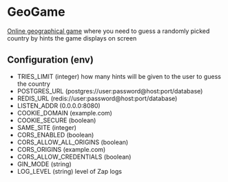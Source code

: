 # GeoGame
[Online geographical game](http://stashtruck.online/) where you need to guess a randomly picked country by hints the game displays on screen

## Configuration (env)
- TRIES_LIMIT (integer) how many hints will be given to the user to guess the country
- POSTGRES_URL (postgres://user:password@host:port/database)
- REDIS_URL (redis://user:password@host:port/database)
- LISTEN_ADDR (0.0.0.0:8080)
- COOKIE_DOMAIN (example.com)
- COOKIE_SECURE (boolean)
- SAME_SITE (integer)
- CORS_ENABLED (boolean)
- CORS_ALLOW_ALL_ORIGINS (boolean)
- CORS_ORIGINS (example.com)
- CORS_ALLOW_CREDENTIALS (boolean)
- GIN_MODE (string)
- LOG_LEVEL (string) level of Zap logs